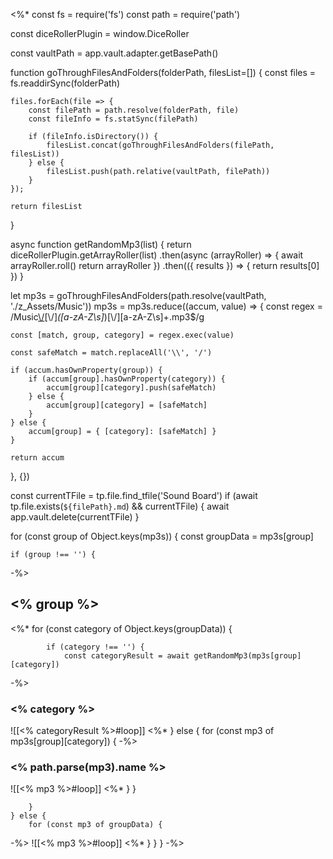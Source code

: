 <%*
const fs = require('fs')
const path = require('path')

const diceRollerPlugin = window.DiceRoller

const vaultPath = app.vault.adapter.getBasePath()

function goThroughFilesAndFolders(folderPath, filesList=[]) {
    const files = fs.readdirSync(folderPath)

    files.forEach(file => {
        const filePath = path.resolve(folderPath, file)
        const fileInfo = fs.statSync(filePath)

        if (fileInfo.isDirectory()) {
            filesList.concat(goThroughFilesAndFolders(filePath, filesList))
        } else {
            filesList.push(path.relative(vaultPath, filePath))
        }
    });

    return filesList
}

async function getRandomMp3(list) {
    return diceRollerPlugin.getArrayRoller(list)
    .then(async (arrayRoller) => {
        await arrayRoller.roll()
        return arrayRoller
    })
    .then(({ results }) => {
        return results[0]
    })
}

let mp3s = goThroughFilesAndFolders(path.resolve(vaultPath, './z_Assets/Music'))
mp3s = mp3s.reduce((accum, value) => {
    const regex = /Music[\\\/]([a-zA-Z\s]+)[\\\/]*([a-zA-Z\s]*)[\\\/][a-zA-Z\s]+\.mp3$/g

    const [match, group, category] = regex.exec(value)

    const safeMatch = match.replaceAll('\\', '/')

    if (accum.hasOwnProperty(group)) {
        if (accum[group].hasOwnProperty(category)) {
            accum[group][category].push(safeMatch)
        } else {
            accum[group][category] = [safeMatch]
        }
    } else {
        accum[group] = { [category]: [safeMatch] }
    }

    return accum
}, {})

const currentTFile = tp.file.find_tfile('Sound Board')
if (await tp.file.exists(`${filePath}.md`) && currentTFile) {
  await app.vault.delete(currentTFile)
}


for (const group of Object.keys(mp3s)) {
    const groupData = mp3s[group]

    if (group !== '') {
-%>
## <% group %>
<%*
        for (const category of Object.keys(groupData)) {

            if (category !== '') {
                const categoryResult = await getRandomMp3(mp3s[group][category])
-%>
### <% category %>
![[<% categoryResult %>#loop]]
<%*
            } else {
                for (const mp3 of mp3s[group][category]) {
-%>
### <% path.parse(mp3).name %>
![[<% mp3 %>#loop]]
<%*
                }
            }

        }
    } else {
        for (const mp3 of groupData) {
-%>
![[<% mp3 %>#loop]]
<%*
        }
    }
}
-%>
